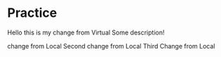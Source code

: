 # Practice
Hello this is my change from Virtual
Some description!

change from Local
Second change from Local
Third Change from Local



